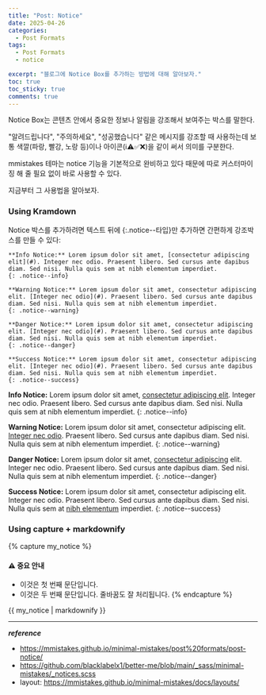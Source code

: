 ```yaml
---
title: "Post: Notice"
date: 2025-04-26
categories:
  - Post Formats
tags:
  - Post Formats
  - notice

excerpt: "블로그에 Notice Box를 추가하는 방법에 대해 알아보자."
toc: true
toc_sticky: true
comments: true
---
```


Notice Box는 콘텐츠 안에서 중요한 정보나 알림을 강조해서 보여주는 박스를 말한다. 

"알려드립니다", "주의하세요", "성공했습니다" 같은 메시지를 강조할 때 사용하는데 보통 색깔(파랑, 빨강, 노랑 등)이나 아이콘(ℹ️⚠️✅❌)을 같이 써서 의미를 구분한다.

mmistakes 테마는 notice 기능을 기본적으로 완비하고 있다 때문에 따로 커스터마이징 해 줄 필요 없이 바로 사용할 수 있다.

지금부터 그 사용법을 알아보자. 

### Using Kramdown

Notice 박스를 추가하려면 텍스트 뒤에 {:.notice--타입}만 추가하면 간편하게 강조박스를 만들 수 있다:

```
**Info Notice:** Lorem ipsum dolor sit amet, [consectetur adipiscing elit](#). Integer nec odio. Praesent libero. Sed cursus ante dapibus diam. Sed nisi. Nulla quis sem at nibh elementum imperdiet.
{: .notice--info}

**Warning Notice:** Lorem ipsum dolor sit amet, consectetur adipiscing elit. [Integer nec odio](#). Praesent libero. Sed cursus ante dapibus diam. Sed nisi. Nulla quis sem at nibh elementum imperdiet.
{: .notice--warning}

**Danger Notice:** Lorem ipsum dolor sit amet, consectetur adipiscing elit. [Integer nec odio](#). Praesent libero. Sed cursus ante dapibus diam. Sed nisi. Nulla quis sem at nibh elementum imperdiet.
{: .notice--danger}

**Success Notice:** Lorem ipsum dolor sit amet, consectetur adipiscing elit. [Integer nec odio](#). Praesent libero. Sed cursus ante dapibus diam. Sed nisi. Nulla quis sem at nibh elementum imperdiet.
{: .notice--success}
```

**Info Notice:** Lorem ipsum dolor sit amet, [consectetur adipiscing elit](#). Integer nec odio. Praesent libero. Sed cursus ante dapibus diam. Sed nisi. Nulla quis sem at nibh elementum imperdiet.
{: .notice--info}

**Warning Notice:** Lorem ipsum dolor sit amet, consectetur adipiscing elit. [Integer nec odio](#). Praesent libero. Sed cursus ante dapibus diam. Sed nisi. Nulla quis sem at nibh elementum imperdiet.
{: .notice--warning}

**Danger Notice:** Lorem ipsum dolor sit amet, [consectetur adipiscing](#) elit. Integer nec odio. Praesent libero. Sed cursus ante dapibus diam. Sed nisi. Nulla quis sem at nibh elementum imperdiet.
{: .notice--danger}

**Success Notice:** Lorem ipsum dolor sit amet, consectetur adipiscing elit. Integer nec odio. Praesent libero. Sed cursus ante dapibus diam. Sed nisi. Nulla quis sem at [nibh elementum](#) imperdiet.
{: .notice--success}


### Using capture + markdownify

{% capture my_notice %}
#### ⚠️ 중요 안내
- 이것은 첫 번째 문단입니다.
- 이것은 두 번째 문단입니다. 줄바꿈도 잘 처리됩니다.
{% endcapture %}

<div class="notice notice--warning">
  {{ my_notice | markdownify }}
</div>

---
***reference***
- <https://mmistakes.github.io/minimal-mistakes/post%20formats/post-notice/>
- <https://github.com/blacklabelx1/better-me/blob/main/_sass/minimal-mistakes/_notices.scss>
- layout: <https://mmistakes.github.io/minimal-mistakes/docs/layouts/>